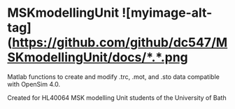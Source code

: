 # MSKmodellingUnit ![myimage-alt-tag](https://github.com/github/dc547/MSKmodellingUnit/docs/*.*.png 
Matlab functions to create and modify .trc, .mot, and .sto data compatible with OpenSim 4.0.

Created for HL40064 MSK modelling Unit students of the University of Bath

